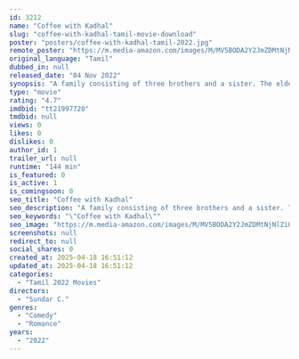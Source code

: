 ```yaml
---
id: 3212
name: "Coffee with Kadhal"
slug: "coffee-with-kadhal-tamil-movie-download"
poster: "posters/coffee-with-kadhal-tamil-2022.jpg"
remote_poster: "https://m.media-amazon.com/images/M/MV5BODA2Y2JmZDMtNjNlZi00ZjM4LTg1ZGYtZWI0NmZkMzc3NmJmXkEyXkFqcGc@._V1_SX300.jpg"
original_language: "Tamil"
dubbed_in: null
released_date: "04 Nov 2022"
synopsis: "A family consisting of three brothers and a sister. The eldest son is very responsible and lives by the likes of his father. The other two sons are out of bindings. The rest of the movie is about the twists and turns in their family."
type: "movie"
rating: "4.7"
imdbid: "tt21997720"
tmdbid: null
views: 0
likes: 0
dislikes: 0
author_id: 1
trailer_url: null
runtime: "144 min"
is_featured: 0
is_active: 1
is_comingsoon: 0
seo_title: "Coffee with Kadhal"
seo_description: "A family consisting of three brothers and a sister. The eldest son is very responsible and lives by the likes of his father. The other two sons are out of bindings. The rest of the movie is about the twists and turns in their family."
seo_keywords: "\"Coffee with Kadhal\""
seo_image: "https://m.media-amazon.com/images/M/MV5BODA2Y2JmZDMtNjNlZi00ZjM4LTg1ZGYtZWI0NmZkMzc3NmJmXkEyXkFqcGc@._V1_SX300.jpg"
screenshots: null
redirect_to: null
social_shares: 0
created_at: 2025-04-18 16:51:12
updated_at: 2025-04-18 16:51:12
categories:
  - "Tamil 2022 Movies"
directors:
  - "Sundar C."
genres:
  - "Comedy"
  - "Romance"
years:
  - "2022"
---
```

